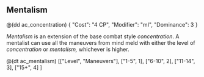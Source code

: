 ## Mentalism

@(dd ac_concentration)
{
   "Cost": "4 CP",
   "Modifier": "mI",
   "Dominance": 3
}


_Mentalism_ is an extension of the base combat style _concentration_.
A mentalist can use all the maneuvers from mind meld with either the level of
_concentration_ or _mentalism,_ whichever is higher.

@(dt ac_mentalism)
[["Level", "Maneuvers"],
["1-5", 1],
["6-10", 2],
["11-14", 3],
["15+", 4]
]
